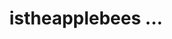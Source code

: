 ---
ee_id: '4395'
site: '1'
type: '2'
url: 2013-132-istheapplebeesondelcoparkdrinthesuburbsofdaytonopenrightnow.com
title: istheapplebees ...
year: 2013-2018
display_year: '2013'
medium: Website
dims: ''
pitch: ".....exactly the URL says. Would u believe me if I told u this took me 5 years
  to finish?"
ps: ''
live_url: http://istheapplebeesondelcoparkdrinthesuburbsofdaytonopenrightnow.com
related: ''
youtube: ''
related_code: ''
imgs: 2013-132-digital-db-02.jpg
subheading: ''
download: ''
add_credit: ''
commission: ''
layout: things-i-made
---